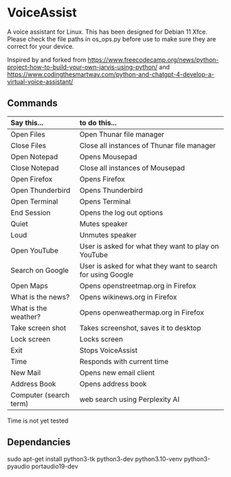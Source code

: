# VoiceAssist

A voice assistant for Linux.  This has been designed for Debian 11 Xfce.  Please check the file paths in os_ops.py before use to make sure they are correct for your device.

Inspired by and forked from https://www.freecodecamp.org/news/python-project-how-to-build-your-own-jarvis-using-python/ and https://www.codingthesmartway.com/python-and-chatgpt-4-develop-a-virtual-voice-assistant/

## Commands

| Say this... | to do this... 
| :-------------| :------------- 
| Open Files | Open Thunar file manager
| Close Files | Close all instances of Thunar file manager
| Open Notepad | Opens Mousepad
| Close Notepad | Close all instances of Mousepad
| Open Firefox | Opens Firefox
| Open Thunderbird | Opens Thunderbird
| Open Terminal | Opens Terminal
| End Session | Opens the log out options
| Quiet | Mutes speaker
| Loud | Unmutes speaker
| Open YouTube | User is asked for what they want to play on YouTube
| Search on Google | User is asked for what they want to search for using Google
| Open Maps | Opens openstreetmap.org in Firefox
| What is the news? | Opens wikinews.org in Firefox
| What is the weather? | Opens openweathermap.org in Firefox
| Take screen shot | Takes screenshot, saves it to desktop
| Lock screen | Locks screen 
| Exit | Stops VoiceAssist
| Time | Responds with current time
| New Mail | Opens new email client
| Address Book | Opens address book
| Computer (search term) | web search using Perplexity AI

Time is not yet tested

## Dependancies

sudo apt-get install python3-tk python3-dev python3.10-venv python3-pyaudio portaudio19-dev

